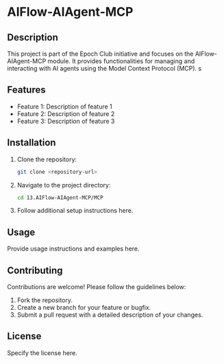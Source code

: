 # AIFlow-AIAgent-MCP

## Description

This project is part of the Epoch Club initiative and focuses on the AIFlow-AIAgent-MCP module. It provides functionalities for managing and interacting with AI agents using the Model Context Protocol (MCP).
s

## Features

- Feature 1: Description of feature 1
- Feature 2: Description of feature 2
- Feature 3: Description of feature 3

## Installation

1. Clone the repository:
   ```bash
   git clone <repository-url>
   ```
2. Navigate to the project directory:
   ```bash
   cd 13.AIFlow-AIAgent-MCP/MCP
   ```
3. Follow additional setup instructions here.

## Usage

Provide usage instructions and examples here.

## Contributing

Contributions are welcome! Please follow the guidelines below:

1. Fork the repository.
2. Create a new branch for your feature or bugfix.
3. Submit a pull request with a detailed description of your changes.

## License

Specify the license here.
